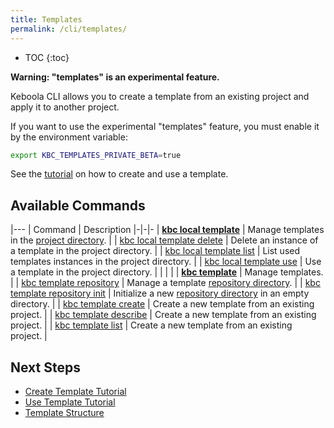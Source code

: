 ```yaml
---
title: Templates
permalink: /cli/templates/
---
```


* TOC
{:toc}

**Warning: "templates" is an experimental feature.**

Keboola CLI allows you to create a template from an existing project and apply it to another project.

If you want to use the experimental "templates" feature, you must enable it by the environment variable:
```sh
export KBC_TEMPLATES_PRIVATE_BETA=true
```

See the [tutorial](/cli/templates/tutorial/) on how to create and use a template.

## Available Commands

|---
| Command | Description
|-|-|-
| **[kbc local template](/cli/commands/local/template/)** | Manage templates in the [project directory](/cli/structure/). |
| [kbc local template delete](/cli/commands/local/template/delete/) | Delete an instance of a template in the project directory. |
| [kbc local template list](/cli/commands/local/template/list/) | List used templates instances in the project directory. |
| [kbc local template use](/cli/commands/local/template/use/) | Use a template in the project directory. |
| | |
| **[kbc template](/cli/commands/template/)** | Manage templates. |
| [kbc template repository](/cli/commands/template/repository/) | Manage a template [repository directory](/cli/templates/structure/). |
| [kbc template repository init](/cli/commands/template/repository/init/) | Initialize a new [repository directory](/cli/templates/structure/#repository) in an empty directory. |
| [kbc template create](/cli/commands/template/create/) | Create a new template from an existing project. |
| [kbc template describe](/cli/commands/template/describe/) | Create a new template from an existing project. |
| [kbc template list](/cli/commands/template/list/) | Create a new template from an existing project. |



## Next Steps
- [Create Template Tutorial](/cli/templates/tutorial/)
- [Use Template Tutorial](/cli/templates/tutorial/#use-template)
- [Template Structure](/cli/templates/structure/)
